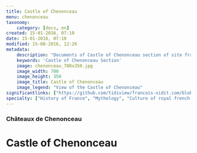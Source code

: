 ```yaml
---
title: Castle of Chenonceau
menu: chenonceau
taxonomy:
    category: [docs, en]
created: 15-01-2016, 07:10
date: 15-01-2016, 07:10
modified: 15-08-2016, 12:26
metadata:
    description: "Documents of Castle of Chenonceau section of site francois-vidit.com"
    keywords: 'Castle of Chenonceau Section'
    image: chenonceau_700x350.jpg
    image_width: 700
    image_height: 350
    image_title: Castle of Chenonceau
    image_legend: "View of the Castle of Chenonceau"
significantlinks: ["https://github.com/tidiview/francois-vidit.com/blob/develop/user/sites/docs/pages/01.home/04.chateaux-de-la-loire/02.chenonceau/chapter.en.md"]
specialty: ["History of France", "Mythology", "Culture of royal french court", "Litterature of the Roman Empire", "Roman Imperial Litterature"]
---
```

### Châteaux de Chenon<wbr>ceau

# Castle of Chenon<wbr>ceau